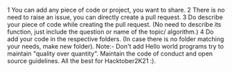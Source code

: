1 You can add any piece of code or project, you want to share.
2 There is no need to raise an issue, you can directly create a pull request.
3 Do describe your piece of code while creating the pull request. 
(No need to describe its function, just include the question or name of the topic/ algorithm.)
4 Do add your code in the respective folders. 
(In case there is no folder matching your needs, make new folder).
Note:- Don't add Hello world programs try to maintain "quality over quantity".
Maintain the code of conduct and open source guidelines.
All the best for Hacktober2K21 :).
